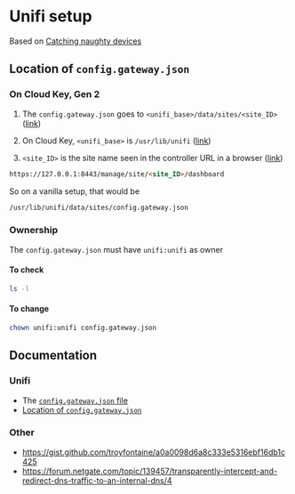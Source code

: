 # Unifi setup

Based on [Catching naughty devices](https://scotthelme.co.uk/catching-naughty-devices-on-my-home-network/)

## Location of `config.gateway.json` 

### On Cloud Key, Gen 2

1. The `config.gateway.json` goes to `<unifi_base>/data/sites/<site_ID>` ([link](https://help.ui.com/hc/en-us/articles/215458888-UniFi-USG-Advanced-Configuration-Using-config-gateway-json))

2. On Cloud Key, `<unifi_base>` is `/usr/lib/unifi` ([link](https://help.ui.com/hc/en-us/articles/115004872967))

3. `<site_ID>` is the site name seen in the controller URL in a browser ([link]())
```html
https://127.0.0.1:8443/manage/site/<site_ID>/dashboard
```

So on a vanilla setup, that would be

```bash
/usr/lib/unifi/data/sites/config.gateway.json
```

### Ownership 

The `config.gateway.json` must have `unifi:unifi` as owner

#### To check

```bash
ls -l
```

#### To change

```bash
chown unifi:unifi config.gateway.json
```

## Documentation

### Unifi

- The [`config.gateway.json` file](https://help.ui.com/hc/en-us/articles/215458888-UniFi-Advanced-USG-Configuration)
- [Location of `config.gateway.json`](https://help.ui.com/hc/en-us/articles/115004872967)

### Other

- https://gist.github.com/troyfontaine/a0a0098d6a8c333e5316ebf16db1c425
- https://forum.netgate.com/topic/139457/transparently-intercept-and-redirect-dns-traffic-to-an-internal-dns/4